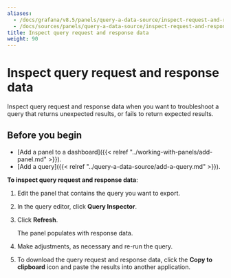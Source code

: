 ```yaml
---
aliases:
  - /docs/grafana/v8.5/panels/query-a-data-source/inspect-request-and-response-data/
  - /docs/sources/panels/query-a-data-source/inspect-request-and-response-data/
title: Inspect query request and response data
weight: 90
---
```


# Inspect query request and response data

Inspect query request and response data when you want to troubleshoot a query that returns unexpected results, or fails to return expected results.

## Before you begin

- [Add a panel to a dashboard]({{< relref "../working-with-panels/add-panel.md" >}}).
- [Add a query]({{< relref "../query-a-data-source/add-a-query.md" >}}).

**To inspect query request and response data**:

1. Edit the panel that contains the query you want to export.
1. In the query editor, click **Query Inspector**.
1. Click **Refresh**.

   The panel populates with response data.

1. Make adjustments, as necessary and re-run the query.
1. To download the query request and response data, click the **Copy to clipboard** icon and paste the results into another application.
